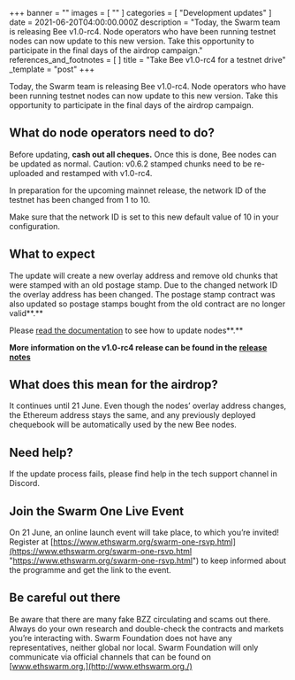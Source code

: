 +++
banner = ""
images = [ "" ]
categories = [ "Development updates" ]
date = 2021-06-20T04:00:00.000Z
description = "Today, the Swarm team is releasing Bee v1.0-rc4. Node operators who have been running testnet nodes can now update to this new version. Take this opportunity to participate in the final days of the airdrop campaign."
references_and_footnotes = [ ]
title = "Take Bee v1.0-rc4 for a testnet drive"
_template = "post"
+++

Today, the Swarm team is releasing Bee v1.0-rc4. Node operators who have been running testnet nodes can now update to this new version. Take this opportunity to participate in the final days of the airdrop campaign.

## What do node operators need to do?

Before updating, **cash out all cheques.** Once this is done, Bee nodes can be updated as normal. Caution: v0.6.2 stamped chunks need to be re-uploaded and restamped with v1.0-rc4.

In preparation for the upcoming mainnet release, the network ID of the testnet has been changed from 1 to 10.

Make sure that the network ID is set to this new default value of 10 in your configuration.

## What to expect

The update will create a new overlay address and remove old chunks that were stamped with an old postage stamp. Due to the changed network ID the overlay address has been changed. The postage stamp contract was also updated so postage stamps bought from the old contract are no longer valid**.**

Please [read the documentation](https://docs.ethswarm.org/docs/working-with-bee/upgrading-bee) to see how to update nodes**.**

**More information on the v1.0-rc4 release can be found in the** [**release notes**](https://github.com/ethersphere/bee/releases/tag/v1.0.0-rc4)

## What does this mean for the airdrop?

It continues until 21 June. Even though the nodes’ overlay address changes, the Ethereum address stays the same, and any previously deployed chequebook will be automatically used by the new Bee nodes.

## Need help?

If the update process fails, please find help in the tech support channel in Discord.

## Join the Swarm One Live Event

On 21 June, an online launch event will take place, to which you’re invited! Register at [https://www.ethswarm.org/swarm-one-rsvp.html](https://www.ethswarm.org/swarm-one-rsvp.html "https://www.ethswarm.org/swarm-one-rsvp.html") to keep informed about the programme and get the link to the event.

## Be careful out there

Be aware that there are many fake BZZ circulating and scams out there. Always do your own research and double-check the contracts and markets you’re interacting with. Swarm Foundation does not have any representatives, neither global nor local. Swarm Foundation will only communicate via official channels that can be found on [www.ethswarm.org.](http://www.ethswarm.org./)
